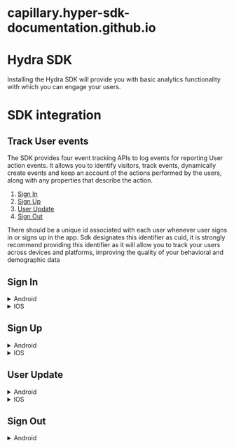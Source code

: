 # capillary.hyper-sdk-documentation.github.io
# Hydra SDK

Installing the Hydra SDK will provide you with basic analytics functionality with which you can engage your users.

# SDK integration


## Track User events

The SDK provides four event tracking APIs to log events for reporting User action events. It allows you to identify visitors, track events, dynamically create events and keep an account of the actions performed by the users, along with any properties that describe the action.

1. [Sign In](README.md#sign-in) 
2. [Sign Up](README.md#sign-up) 
3. [User Update](README.md#user-update) 
4. [Sign Out](README.md#sign-out) 

There should be a unique id associated with each user whenever user signs in or signs up in the app. Sdk designates this identifier as cuid, it is strongly recommend providing this identifier as it will allow you to track your users across devices and platforms, improving the quality of your behavioral and demographic data

## Sign In

<details><summary>Android</summary>
<p>

```text
fun pushUserSignIn(
        cuid: String,
        firstName: String? = null,
        lastName: String? = null,
        email: String? = null,
        phone: String? = null,
        customData: Map<String, Any>? = null)

```

</p>
</details>

<details><summary>IOS</summary>
<p>
</p>
</details>

## Sign Up

<details><summary>Android</summary>
<p>

```text
fun pushUserSignup(
        cuid: String,
        firstName: String,
        lastName: String,
        email: String,
        phone: String,
        customData: Map<String, Any>?
    )

```
</p>
</details>

<details><summary>IOS</summary>
<p>
</p>
</details>

## User Update

<details><summary>Android</summary>
<p>

```text
 fun pushUserUpdate(
        cuid: String,
        firstName: String? = null,
        lastName: String? = null,
        email: String? = null,
        phone: String? = null,
        customData: Map<String, Any>? = null
    ) 

```

</p>
</details>

<details><summary>IOS</summary>
<p>
</p>
</details>

## Sign Out

<details><summary>Android</summary>
<p>

```text
fun pushUserSignOut(
        cuid: String
    )

```

</p>
</details>


